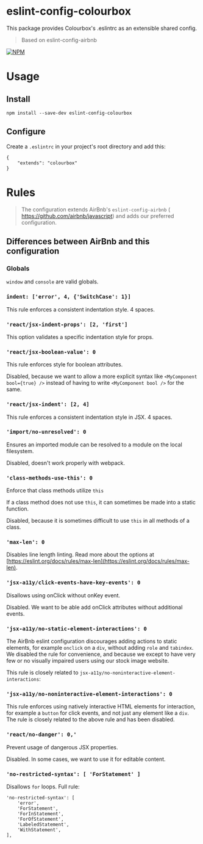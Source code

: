 # eslint-config-colourbox
This package provides Colourbox's .eslintrc as an extensible shared config.
> Based on eslint-config-airbnb

[![NPM](https://img.shields.io/npm/v/eslint-config-colourbox.svg)](https://www.npmjs.com/package/eslint-config-colourbox)

# Usage

## Install

```
npm install --save-dev eslint-config-colourbox
```

## Configure

Create a ```.eslintrc``` in your project's root directory and add this:

```
{
    "extends": "colourbox"
}
```

# Rules

> The configuration extends AirBnb's ```eslint-config-airbnb``` ( https://github.com/airbnb/javascript) and adds our preferred configuration.

## Differences between AirBnb and this configuration

### Globals

```window``` and ```console``` are valid globals.

### ```indent: ['error', 4, {'SwitchCase': 1}]```

This rule enforces a consistent indentation style. 4 spaces.

### ```'react/jsx-indent-props': [2, 'first']```

This option validates a specific indentation style for props.

### ```'react/jsx-boolean-value': 0```

This rule enforces style for boolean attributes.

Disabled, because we want to allow a more explicit syntax like `<MyComponent bool={true} />` instead of having to write `<MyComponent bool />` for the same.

### ```'react/jsx-indent': [2, 4]```

This rule enforces a consistent indentation style in JSX. 4 spaces.

### ```'import/no-unresolved': 0```

Ensures an imported module can be resolved to a module on the local filesystem.

Disabled, doesn't work properly with webpack.

### ```'class-methods-use-this': 0```

Enforce that class methods utilize ```this```

If a class method does not use ```this```, it can sometimes be made into a static function.

Disabled, because it is sometimes difficult to use ```this``` in all methods of a class.

### ```'max-len': 0```

Disables line length linting. Read more about the options at [https://eslint.org/docs/rules/max-len](https://eslint.org/docs/rules/max-len).

### ```'jsx-a11y/click-events-have-key-events': 0```

Disallows using onClick without onKey event.

Disabled. We want to be able add onClick attributes without additional events.

### ```'jsx-a11y/no-static-element-interactions': 0```

The AirBnb eslint configuration discourages adding actions to static elements, for example ```onclick``` on a ```div```, without adding ```role``` and ```tabindex```. We disabled the rule for convenience, and because we except to have very few or no visually impaired users using our stock image website.

This rule is closely related to ```jsx-a11y/no-noninteractive-element-interactions```:

### ```'jsx-a11y/no-noninteractive-element-interactions': 0```

This rule enforces using natively interactive HTML elements for interaction, for example a ```button``` for click events, and not just any element like a ```div```. The rule is closely related to the above rule and has been disabled.

### ```'react/no-danger': 0,'```

Prevent usage of dangerous JSX properties.

Disabled. In some cases, we want to use it for editable content.

### ```'no-restricted-syntax': [ 'ForStatement' ]```

Disallows ```for``` loops. Full rule:

```
'no-restricted-syntax': [
    'error',
    'ForStatement',
    'ForInStatement',
    'ForOfStatement',
    'LabeledStatement',
    'WithStatement',
],
```
